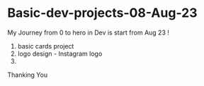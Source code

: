 # Basic-dev-projects-08-Aug-23
My Journey from 0 to hero in Dev is start from Aug 23 !
1. basic cards project
2. logo design - Instagram logo
3. 
Thanking You
